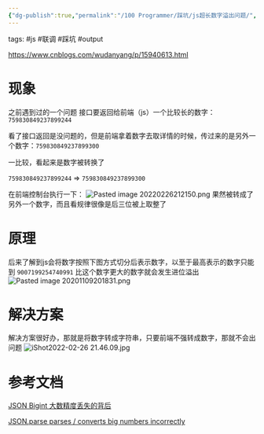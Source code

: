 ```yaml
---
{"dg-publish":true,"permalink":"/100 Programmer/踩坑/js超长数字溢出问题/","noteIcon":"","created":"2022-02-26 21:02:00","updated":"2024-01-29 16:16:00"}
---
```



tags: #js #联调 #踩坑  #output 

https://www.cnblogs.com/wudanyang/p/15940613.html

# 现象

之前遇到过的一个问题
接口要返回给前端（js）一个比较长的数字：`759830849237899244`

看了接口返回是没问题的，但是前端拿着数字去取详情的时候，传过来的是另外一个数字：`759830849237899300`

一比较，看起来是数字被转换了

`759830849237899244` => `759830849237899300`

在前端控制台执行一下：
![Pasted image 20220226212150.png](/img/user/attachs/Pasted%20image%2020220226212150.png)
果然被转成了另外一个数字，而且看规律很像是后三位被上取整了

# 原理

后来了解到js会将数字按照下图方式切分后表示数字，以至于最高表示的数字只能到 `9007199254740991`  比这个数字更大的数字就会发生进位溢出
![Pasted image 20201109201831.png](/img/user/attachs/Pasted%20image%2020201109201831.png)

# 解决方案

解决方案很好办，那就是将数字转成字符串，只要前端不强转成数字，那就不会出问题
![iShot2022-02-26 21.46.09.jpg](/img/user/attachs/iShot2022-02-26%2021.46.09.jpg)

# 参考文档

[JSON Bigint 大数精度丢失的背后](https://cloud.tencent.com/developer/article/1477816)

[JSON.parse parses / converts big numbers incorrectly](https://stackoverflow.com/questions/10631494/json-parse-parses-converts-big-numbers-incorrectly)